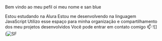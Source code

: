 Bem vindo ao meu pefil 
oi meu nome e san blue

Estou estudando na Alura
Estou me desenvolvendo na linguagem JavaScript
Utilizo esse espaço para minha organização e compartilhamento dos meu projetos desenvolvidos
Você pode entrar em contato comigo 📫
 ![](![SF](https://github.com/bbluesan/bbluesan/assets/170564869/1bae2393-9067-4f56-b87c-df054b669707)

 
 
